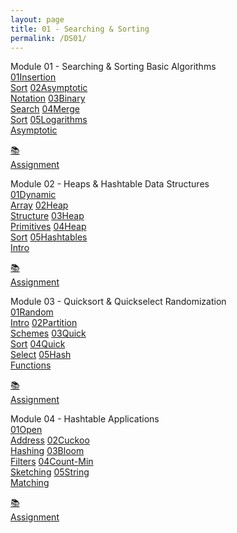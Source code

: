 ```yaml
---
layout: page
title: 01 - Searching & Sorting
permalink: /DS01/
---
```


<div class="row"><div class="btn text" markdown="1">
<div class="btn name">Module 01 - Searching & Sorting Basic Algorithms</div>
<div class="row" style="grid-template-columns: 1fr 1fr 1fr 1fr 1fr 1fr;">
  <a href="/01-MSDS/DS01/M101/" class="btn box1"><span class="btn box11">01</span>Insertion <br>Sort</a>
  <a href="/01-MSDS/DS01/M102/" class="btn box1"><span class="btn box11">02</span>Asymptotic<br>Notation</a>
  <a href="/01-MSDS/DS01/M103/" class="btn box1"><span class="btn box11">03</span>Binary    <br>Search</a>
  <a href="/01-MSDS/DS01/M104/" class="btn box1"><span class="btn box11">04</span>Merge     <br>Sort</a>
  <a href="/01-MSDS/DS01/M105/" class="btn box1"><span class="btn box11">05</span>Logarithms<br>Asymptotic</a>

  <a href="//" class="btn box2">📚<br>Assignment</a>
</div></div></div>

<div class="row"><div class="btn text" markdown="1">
<div class="btn name">Module 02 - Heaps & Hashtable Data Structures</div>
<div class="row" style="grid-template-columns: 1fr 1fr 1fr 1fr 1fr 1fr;">
  <a href="/01-MSDS/DS01/M201/" class="btn box1"><span class="btn box11">01</span>Dynamic   <br>Array</a>
  <a href="/01-MSDS/DS01/M202/" class="btn box1"><span class="btn box11">02</span>Heap      <br>Structure</a>
  <a href="/01-MSDS/DS01/M203/" class="btn box1"><span class="btn box11">03</span>Heap      <br>Primitives</a>
  <a href="/01-MSDS/DS01/M204/" class="btn box1"><span class="btn box11">04</span>Heap      <br>Sort</a>
  <a href="/01-MSDS/DS01/M205/" class="btn box1"><span class="btn box11">05</span>Hashtables<br>Intro</a>

  <a href="//" class="btn box2">📚<br>Assignment</a>
</div></div></div>

<div class="row"><div class="btn text" markdown="1">
<div class="btn name">Module 03 - Quicksort & Quickselect Randomization</div>
<div class="row" style="grid-template-columns: 1fr 1fr 1fr 1fr 1fr 1fr;">
  <a href="/01-MSDS/DS01/M301/" class="btn box1"><span class="btn box11">01</span>Random    <br>Intro</a>
  <a href="/01-MSDS/DS01/M302/" class="btn box1"><span class="btn box11">02</span>Partition <br>Schemes</a>
  <a href="/01-MSDS/DS01/M303/" class="btn box1"><span class="btn box11">03</span>Quick     <br>Sort</a>
  <a href="/01-MSDS/DS01/M304/" class="btn box1"><span class="btn box11">04</span>Quick     <br>Select</a>
  <a href="/01-MSDS/DS01/M305/" class="btn box1"><span class="btn box11">05</span>Hash      <br>Functions</a>

  <a href="//" class="btn box2">📚<br>Assignment</a>
</div></div></div>

<div class="row"><div class="btn text" markdown="1">
<div class="btn name">Module 04 - Hashtable Applications</div>
<div class="row" style="grid-template-columns: 1fr 1fr 1fr 1fr 1fr 1fr;">
  <a href="/01-MSDS/DS01/M401/" class="btn box1"><span class="btn box11">01</span>Open      <br>Address</a>
  <a href="/01-MSDS/DS01/M402/" class="btn box1"><span class="btn box11">02</span>Cuckoo    <br>Hashing</a>
  <a href="/01-MSDS/DS01/M403/" class="btn box1"><span class="btn box11">03</span>Bloom     <br>Filters</a>
  <a href="/01-MSDS/DS01/M404/" class="btn box1"><span class="btn box11">04</span>Count-Min <br>Sketching</a>
  <a href="/01-MSDS/DS01/M405/" class="btn box1"><span class="btn box11">05</span>String    <br>Matching</a>

  <a href="//" class="btn box2">📚<br>Assignment</a>
</div></div></div>
